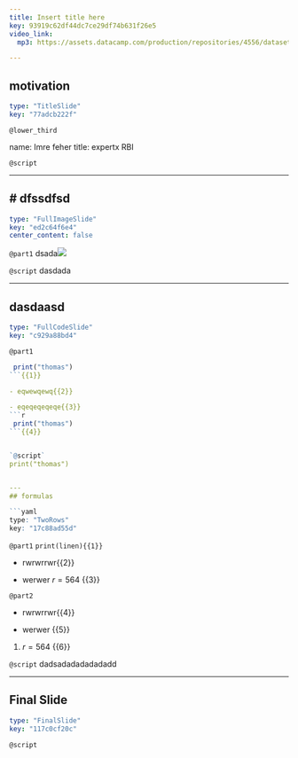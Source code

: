 ```yaml
---
title: Insert title here
key: 93919c62df44dc7ce29df74b631f26e5
video_link:
  mp3: https://assets.datacamp.com/production/repositories/4556/datasets/7f133d914b59dc56e97691a0a346951608284fb5/ch1DE_full.mp3

---
```

## motivation

```yaml
type: "TitleSlide"
key: "77adcb222f"
```

`@lower_third`

name: Imre feher
title: expertx RBI


`@script`



---
## # **dfssdfsd**

```yaml
type: "FullImageSlide"
key: "ed2c64f6e4"
center_content: false
```

`@part1`
dsada![](https://assets.datacamp.com/production/repositories/4556/datasets/66b3a75fb0fe35472e32a9d4188527fa589bac95/Bad.jpg)


`@script`
dasdada


---
## dasdaasd

```yaml
type: "FullCodeSlide"
key: "c929a88bd4"
```

`@part1`
```r
 print("thomas") 
```{{1}}

- eqwewqewq{{2}}

- eqeqeqeqeqe{{3}}
```r
 print("thomas") 
```{{4}}


`@script`
print("thomas")


---
## formulas

```yaml
type: "TwoRows"
key: "17c88ad55d"
```

`@part1`
`print(linen){{1}}`
 
- rwrwrrwr{{2}}

- werwer $r=564$ {{3}}


`@part2`
- rwrwrrwr{{4}}

- werwer {{5}}

1. $r=564$ {{6}}


`@script`
dadsadadadadadadd


---
## Final Slide

```yaml
type: "FinalSlide"
key: "117c0cf20c"
```

`@script`


